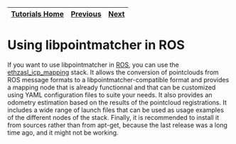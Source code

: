 | [Tutorials Home](index.md)    | [Previous](LinkingProjects.md) | [Next](Pointclouds.md) |
| ------------- |:-------------:| -----:|

# Using libpointmatcher in ROS

If you want to use libpointmatcher in [ROS](http://www.ros.org/), you can use the [ethzasl_icp_mapping](https://github.com/ethz-asl/ethzasl_icp_mapping) stack. It allows the conversion of pointclouds from ROS message formats to a libpointmatcher-compatible format and provides a mapping node that is already functionnal and that can be customized using YAML configuration files to suite your needs. It also provides an odometry estimation based on the results of the pointcloud registrations. It includes a wide range of launch files that can be used as usage examples of the different nodes of the stack. Finally, it is recommended to install it from sources rather than from apt-get, because the last release was a long time ago, and it might not be working.
